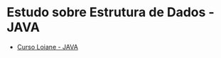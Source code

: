 # Estudo sobre Estrutura de Dados - JAVA

*  [Curso Loiane - JAVA](https://loiane.training/continuar-curso/estrutura-de-dados)
